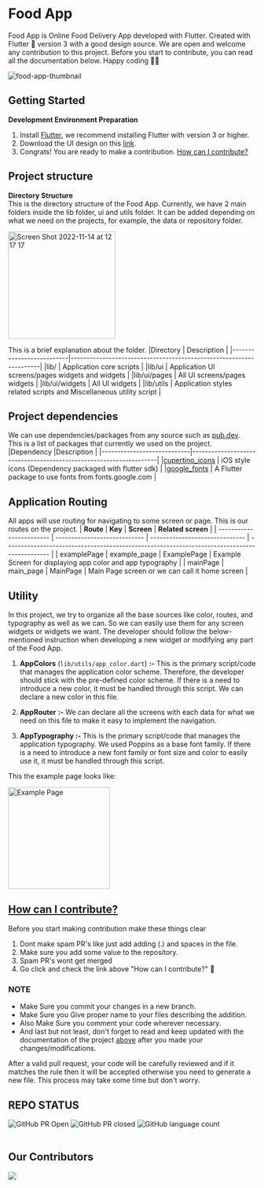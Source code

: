 # Food App

Food App is Online Food Delivery App developed with Flutter. Created with Flutter 💙 version 3 with a good design source. We are open and welcome any contribution to this project. Before you start to contribute, you can read all the documentation below. Happy coding 👊🏻

![food-app-thumbnail](https://user-images.githubusercontent.com/44092368/201588790-236a3c05-2eb1-45ba-8528-8e8ac4425f0e.png)

## Getting Started

**Development Environment Preparation**

1. Install [Flutter](https://docs.flutter.dev/get-started/install), we recommend installing Flutter with version 3 or higher.
2. Download the UI design on this [link](https://www.figma.com/file/3t50dDJpIiBs44tvMZop9r/Online-food-delivery-app-(With-vectors-of-illustrations)-(Community)?node-id=0%3A1).
3. Congrats! You are ready to make a contribution. [How can I contribute?](https://github.com/stikom-valley/food-app/edit/master/README.md#how-can-i-contribute) 

## Project structure

**Directory Structure**  
This is the directory structure of the Food App. Currently, we have 2 main folders inside the lib folder, ui and utils folder. It can be added depending on what we need on the projects, for example, the data or repository folder.

<img width="218" alt="Screen Shot 2022-11-14 at 12 17 17" src="https://user-images.githubusercontent.com/44092368/201581125-692563b1-3959-420b-9bfa-2ab4984ef1cf.png">

This is a brief explanation about the folder.
|Directory | Description |
|--------------------------|--------------------------------------------------------------------|
|lib/ | Application  core scripts |
|lib/ui | Application  UI screens/pages widgets and widgets |
|lib/ui/pages | All UI screens/pages widgets |
|lib/ui/widgets | All UI widgets |
|lib/utils | Application  styles  related scripts and Miscellaneous utility script |

## Project dependencies

We can use dependencies/packages from any source such as [pub.dev](https://pub.dev/). This is a list of packages that currently we used on the project.
|Dependency |Description |
|----------------------------|-------------------------------------------------------------------|
|[cupertino_icons](https://pub.dev/packages/cupertino_icons) | iOS style icons (Dependency packaged with flutter sdk) |
|[google_fonts](https://pub.dev/packages/google_fonts) | A Flutter package to use fonts from fonts.google.com |

## Application Routing
All apps will use routing for navigating to some screen or page. This is our routes on the project.
| **Route**                | **Key**                      | **Screen**                     | **Related screen**                                                                           |
| ------------------------ | ---------------------------- | ------------------------------ | -------------------------------------------------------------------------------------------- |
| examplePage                   | example_page                       | ExamplePage                   | Example Screen for displaying app color and app typography                                                                        |
| mainPage                | main_page                    | MainPage                | Main Page screen or we can call it home screen                                                                      |
## Utility
In this project, we try to organize all the base sources like color, routes, and typography as well as we can. So we can easily use them for any screen widgets or widgets we want. The developer should follow the below-mentioned instruction when developing a new widget or modifying any part of the Food App.

1.  **AppColors** (`lib/utils/app_color.dart`) **:-** This is the primary script/code that manages the application color scheme. Therefore, the developer should stick with the pre-defined color scheme. If there is a need to introduce a new color, it must be handled through this script. We can declare a new color in this file.

2.  **AppRouter** **:-** We can declare all the screens with each data for what we need on this file to make it easy to implement the navigation.

3.  **AppTypography :-** This is the primary script/code that manages the application typography. We used Poppins as a base font family. If there is a need to introduce a new font family or font size and color to easily use it, it must be handled through this script.

This the example page looks like:

<img width="207" alt="Example Page" src="https://user-images.githubusercontent.com/44092368/201589731-12cd8c92-207c-4f55-a297-f70ee134f2bd.png">

## [How can I contribute?](https://github.com/stikom-valley/food-app/blob/master/CONTRIBUTING.md)

Before you start making contribution make these things clear 

1) Dont make spam PR's like just add adding (.) and spaces in the file.
2) Make sure you add some value to the repository.
3) Spam PR's wont get merged
4) Go click and check the link above "How can I contribute?" 🙌

### NOTE

- Make Sure you commit your changes in a new branch.
- Make Sure you Give proper name to your files describing the addition.
- Also Make Sure you comment your code wherever necessary.
- And last but not least, don't forget to read and keep updated with the documentation of the project [above](https://github.com/stikom-valley/food-app/edit/master/README.md#project-structure) after you made your changes/modifications.

After a valid pull request, your code will be carefully reviewed and if it matches the rule then it will be accepted otherwise you need to generate a new file. This process may take some time but don't worry.

## REPO STATUS

![GitHub PR Open](https://img.shields.io/github/issues-pr/stikom-valley/food-app?style=for-the-badge&color=aqua)
![GitHub PR closed](https://img.shields.io/github/issues-pr-closed-raw/stikom-valley/food-app?style=for-the-badge&color=blue)
![GitHub language count](https://img.shields.io/github/languages/count/stikom-valley/food-app?style=for-the-badge&color=brightgreen)
<br><br>

## Our Contributors
<a href="https://github.com/stikom-valley/food-app/graphs/contributors">
  <img src="https://contrib.rocks/image?repo=stikom-valley/food-app" />
</a>
